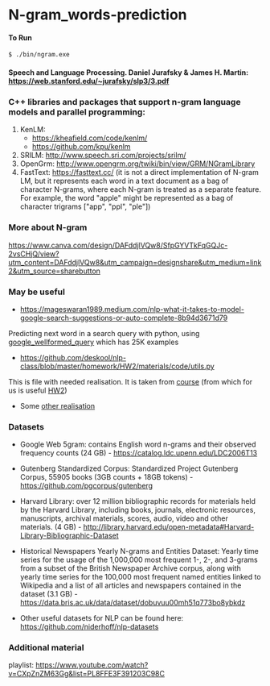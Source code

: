 # N-gram_words-prediction

#### To Run 

```
$ ./bin/ngram.exe
```

#### Speech and Language Processing. Daniel Jurafsky & James H. Martin: https://web.stanford.edu/~jurafsky/slp3/3.pdf

### C++ libraries and packages that support n-gram language models and parallel programming:
 1. KenLM: 
    - https://kheafield.com/code/kenlm/ 
    - https://github.com/kpu/kenlm
 2. SRILM: http://www.speech.sri.com/projects/srilm/
 3. OpenGrm: http://www.opengrm.org/twiki/bin/view/GRM/NGramLibrary
 4. FastText: https://fasttext.cc/ (it is not a direct implementation of N-gram LM, but it represents each word in a text document as a bag of character N-grams, where each N-gram is treated as a separate feature. For example, the word "apple" might be represented as a bag of character trigrams ["app", "ppl", "ple"])

### More about N-gram
https://www.canva.com/design/DAFddjlVQw8/SfpGYVTkFqGQJc-2vsCHjQ/view?utm_content=DAFddjlVQw8&utm_campaign=designshare&utm_medium=link2&utm_source=sharebutton

### May be useful

* https://mageswaran1989.medium.com/nlp-what-it-takes-to-model-google-search-suggestions-or-auto-complete-8b94d3671d79

Predicting next word in a search query with python, using [google_wellformed_query](https://huggingface.co/datasets/google_wellformed_query) which has 25K examples

* https://github.com/deskool/nlp-class/blob/master/homework/HW2/materials/code/utils.py

This is file with needed realisation. It is taken from [course](https://www.youtube.com/watch?v=xVf1vcIeqVI) (from which for us is useful [HW2](https://github.com/deskool/nlp-class/tree/master/homework/HW2))

* Some [other realisation](https://www.kaggle.com/code/sauravmaheshkar/auto-completion-using-n-gram-models)

### Datasets
* Google Web 5gram: contains English word n-grams and their observed frequency counts (24 GB) - https://catalog.ldc.upenn.edu/LDC2006T13

* Gutenberg Standardized Corpus: Standardized Project Gutenberg Corpus, 55905 books (3GB counts + 18GB tokens) - https://github.com/pgcorpus/gutenberg

* Harvard Library: over 12 million bibliographic records for materials held by the Harvard Library, including books, journals, electronic resources, manuscripts, archival materials, scores, audio, video and other materials. (4 GB) - http://library.harvard.edu/open-metadata#Harvard-Library-Bibliographic-Dataset

* Historical Newspapers Yearly N-grams and Entities Dataset: Yearly time series for the usage of the 1,000,000 most frequent 1-, 2-, and 3-grams from a subset of the British Newspaper Archive corpus, along with yearly time series for the 100,000 most frequent named entities linked to Wikipedia and a list of all articles and newspapers contained in the dataset (3.1 GB) - https://data.bris.ac.uk/data/dataset/dobuvuu00mh51q773bo8ybkdz

* Other useful datasets for NLP can be found here: https://github.com/niderhoff/nlp-datasets

### Additional material
playlist: https://www.youtube.com/watch?v=CXpZnZM63Gg&list=PL8FFE3F391203C98C
